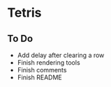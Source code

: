 # Tetris

## To Do

- Add delay after clearing a row
- Finish rendering tools
- Finish comments
- Finish README

